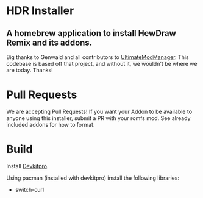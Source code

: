 # HDR Installer
A homebrew application to install HewDraw Remix and its addons.
--------
Big thanks to Genwald and all contributors to [UltimateModManager](https://github.com/ultimate-research/UltimateModManager). This codebase is based off that project, and without it, we wouldn't be where we are today. Thanks!

# Pull Requests
We are accepting Pull Requests! If you want your Addon to be available to anyone using this installer, submit a PR with your romfs mod. 
See already included addons for how to format.

# Build

Install [Devkitpro](https://devkitpro.org/wiki/Getting_Started).

 Using pacman (installed with devkitpro) install the following libraries:
* switch-curl
